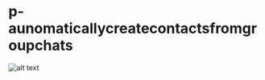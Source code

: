 # p-aunomaticallycreatecontactsfromgroupchats
![alt text](https://github.com/HonestlyAbe/p-aunomaticallycreatecontactsfromgroupchats/blob/main/step1.png?raw=true)
